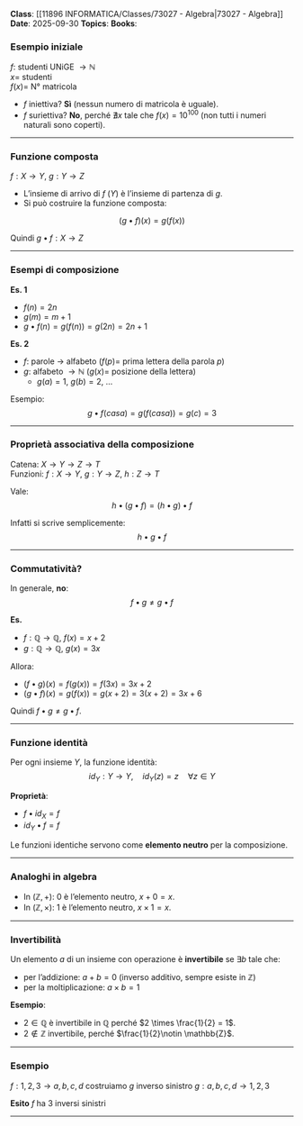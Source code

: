 **Class**: [[11896 INFORMATICA/Classes/73027 - Algebra|73027 - Algebra]]
**Date**: 2025-09-30
**Topics**:
**Books**:

### Esempio iniziale
$f$: studenti UNiGE $\to \mathbb{N}$  
$x =$ studenti  
$f(x) =$ N° matricola  

- $f$ iniettiva? **Sì** (nessun numero di matricola è uguale).  
- $f$ suriettiva? **No**, perché $\nexists x$ tale che $f(x)=10^{100}$ (non tutti i numeri naturali sono coperti).  

---

### Funzione composta
$f:X\to Y$, $g:Y\to Z$  
- L’insieme di arrivo di $f$ ($Y$) è l’insieme di partenza di $g$.  
- Si può costruire la funzione composta:  

$$
(g \bullet f)(x) = g(f(x))
$$  

Quindi $g \bullet f: X \to Z$  

---

### Esempi di composizione
**Es. 1**  
- $f(n)=2n$  
- $g(m)=m+1$  
- $g \bullet f(n)=g(f(n))=g(2n)=2n+1$  

**Es. 2**  
- $f:$ parole $\to$ alfabeto ($f(p)=$ prima lettera della parola $p$)  
- $g:$ alfabeto $\to \mathbb{N}$ ($g(x)=$ posizione della lettera)  
  - $g(a)=1,\ g(b)=2,\ \dots$  

Esempio:  
$$
g \bullet f(casa)=g(f(casa))=g(c)=3
$$  

---

### Proprietà associativa della composizione
Catena: $X \to Y \to Z \to T$  
Funzioni: $f:X\to Y,\ g:Y\to Z,\ h:Z\to T$  

Vale:  
$$
h \bullet (g \bullet f) = (h \bullet g) \bullet f
$$  

Infatti si scrive semplicemente:  
$$
h \bullet g \bullet f
$$  

---

### Commutatività?
In generale, **no**:  
$$
f \bullet g \ne g \bullet f
$$  

**Es.**  
- $f: \mathbb{Q} \to \mathbb{Q},\ f(x)=x+2$  
- $g: \mathbb{Q} \to \mathbb{Q},\ g(x)=3x$  

Allora:  
- $(f \bullet g)(x)=f(g(x))=f(3x)=3x+2$  
- $(g \bullet f)(x)=g(f(x))=g(x+2)=3(x+2)=3x+6$  

Quindi $f \bullet g \ne g \bullet f$.  

---

### Funzione identità
Per ogni insieme $Y$, la funzione identità:  
$$
id_Y: Y \to Y,\quad id_Y(z)=z \quad \forall z \in Y
$$  

**Proprietà**:  
- $f \bullet id_X = f$  
- $id_Y \bullet f = f$  

Le funzioni identiche servono come **elemento neutro** per la composizione.  

---

### Analoghi in algebra
- In $(\mathbb{Z},+)$: $0$ è l’elemento neutro, $x+0=x$.  
- In $(\mathbb{Z},\times)$: $1$ è l’elemento neutro, $x\times 1=x$.  

---

### Invertibilità
Un elemento $a$ di un insieme con operazione è **invertibile** se $\exists b$ tale che:  
- per l’addizione: $a+b=0$ (inverso additivo, sempre esiste in $\mathbb{Z}$)  
- per la moltiplicazione: $a\times b=1$  

**Esempio**:  
- $2 \in \mathbb{Q}$ è invertibile in $\mathbb{Q}$ perché $2 \times \frac{1}{2} = 1$.  
- $2 \notin \mathbb{Z}$ invertibile, perché $\frac{1}{2}\notin \mathbb{Z}$.  

---

### Esempio

$f:{1,2,3} \to {a,b,c,d}$ costruiamo $g$ inverso sinistro
$g:{a,b,c,d}\to{1,2,3}$

**Esito**
$f$ ha 3 inversi sinistri

---

